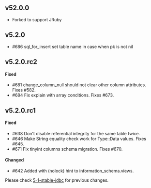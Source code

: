 ## v52.0.0

- Forked to support JRuby

## v5.2.0

- #686 sql_for_insert set table name in case when pk is not nil

## v5.2.0.rc2

#### Fixed

- #681 change_column_null should not clear other column attributes. Fixes #582.
- #684 Fix explain with array conditions. Fixes #673.

## v5.2.0.rc1

#### Fixed

- #638 Don't disable referential integrity for the same table twice.
- #646 Make String equality check work for Type::Data values. Fixes #645.
- #671 Fix tinyint columns schema migration. Fixes #670.

#### Changed

- #642 Added with (nolock) hint to information_schema.views.


Please check [5-1-stable-jdbc](https://github.com/jruby/activerecord-jdbcsqlserver-adapter/blob/5-1-stable-jdbc/CHANGELOG.md) for previous changes.
